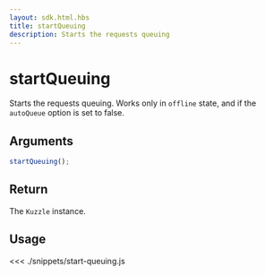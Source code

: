 ```yaml
---
layout: sdk.html.hbs
title: startQueuing
description: Starts the requests queuing
---
```


# startQueuing

Starts the requests queuing.
Works only in `offline` state, and if the `autoQueue` option is set to false.

## Arguments

```javascript
startQueuing();
```

## Return

The `Kuzzle` instance.

## Usage

<<< ./snippets/start-queuing.js
